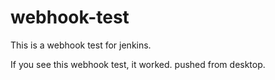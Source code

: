 # webhook-test
This is a webhook test for jenkins.

If you see this webhook test, it worked.
pushed from desktop.

